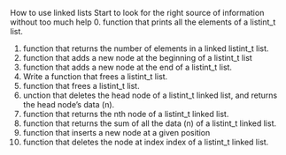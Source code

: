 How to use linked lists
Start to look for the right source of information without too much help
0. function that prints all the elements of a listint_t list.
1. function that returns the number of elements in a linked listint_t list.
2.  function that adds a new node at the beginning of a listint_t list
3. function that adds a new node at the end of a listint_t list.
4. Write a function that frees a listint_t list.
5. function that frees a listint_t list.
6. unction that deletes the head node of a listint_t linked list, and returns the head node’s data (n).
7. function that returns the nth node of a listint_t linked list.
8. function that returns the sum of all the data (n) of a listint_t linked list.
9. function that inserts a new node at a given position
10. function that deletes the node at index index of a listint_t linked list. 
